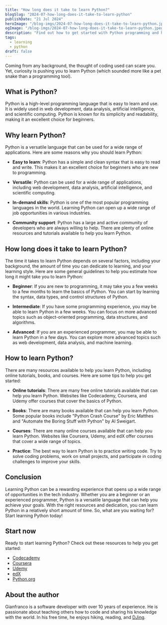 ```yaml
---
title: "How long does it take to learn Python?"
blogSlug: "2024-07-how-long-does-it-take-to-learn-python"
publishDate: "21 Jul 2024"
heroImage: "/blog-imgs/2024-07-how-long-does-it-take-to-learn-python.jpeg"
ogImage: "/blog-imgs/2024-07-how-long-does-it-take-to-learn-python.jpeg"
description: "Find out how to get started with Python programming and how long it takes to become proficient in the language. Learn about the best resources and strategies"
tags:
  - learning
  - python
draft: false
---
```


Coming from any background, the thought of coding used can scare you. Yet, curiosity is pushing you to learn Python (which sounded more like a pet snake than a programming tool).

## What is Python?

Python is a high-level programming language that is easy to learn and use. It is widely used in web development, data analysis, artificial intelligence, and scientific computing. Python is known for its simplicity and readability, making it an excellent choice for beginners.

## Why learn Python?

Python is a versatile language that can be used for a wide range of applications. Here are some reasons why you should learn Python:

- **Easy to learn**: Python has a simple and clean syntax that is easy to read and write. This makes it an excellent choice for beginners who are new to programming.

- **Versatile**: Python can be used for a wide range of applications, including web development, data analysis, artificial intelligence, and scientific computing.

- **In-demand skills**: Python is one of the most popular programming languages in the world. Learning Python can open up a wide range of job opportunities in various industries.

- **Community support**: Python has a large and active community of developers who are always willing to help. There are plenty of online resources and tutorials available to help you learn Python.

## How long does it take to learn Python?

The time it takes to learn Python depends on several factors, including your background, the amount of time you can dedicate to learning, and your learning style. Here are some general guidelines to help you estimate how long it might take you to learn Python:

- **Beginner**: If you are new to programming, it may take you a few weeks to a few months to learn the basics of Python. You can start by learning the syntax, data types, and control structures of Python.

- **Intermediate**: If you have some programming experience, you may be able to learn Python in a few weeks. You can focus on more advanced topics such as object-oriented programming, data structures, and algorithms.

- **Advanced**: If you are an experienced programmer, you may be able to learn Python in a few days. You can explore more advanced topics such as web development, data analysis, and machine learning.

## How to learn Python?

There are many resources available to help you learn Python, including online tutorials, books, and courses. Here are some tips to help you get started:

- **Online tutorials**: There are many free online tutorials available that can help you learn Python. Websites like Codecademy, Coursera, and Udemy offer courses that cover the basics of Python.

- **Books**: There are many books available that can help you learn Python. Some popular books include "Python Crash Course" by Eric Matthes and "Automate the Boring Stuff with Python" by Al Sweigart.

- **Courses**: There are many online courses available that can help you learn Python. Websites like Coursera, Udemy, and edX offer courses that cover a wide range of topics.

- **Practice**: The best way to learn Python is to practice writing code. Try to solve coding problems, work on small projects, and participate in coding challenges to improve your skills.

## Conclusion

Learning Python can be a rewarding experience that opens up a wide range of opportunities in the tech industry. Whether you are a beginner or an experienced programmer, Python is a versatile language that can help you achieve your goals. With the right resources and dedication, you can learn Python in a relatively short amount of time. So, what are you waiting for? Start learning Python today!

## Start now

Ready to start learning Python? Check out these resources to help you get started:

- [Codecademy](https://www.codecademy.com/learn/learn-python)
- [Coursera](https://www.coursera.org/courses?query=python)
- [Udemy](https://www.udemy.com/courses/search/?q=python)
- [edX](https://www.edx.org/learn/python)
- [Python.org](https://www.python.org/)

## About the author

Gianfranco is a software developer with over 10 years of experience. He is passionate about teaching others how to code and sharing his knowledge with the world. In his free time, he enjoys hiking, reading, and [DJing](https://gian.cool/dj-mixes).
